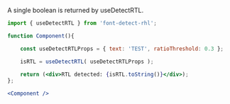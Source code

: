 <!-- # useDetectRTL -->
A single boolean is returned by useDetectRTL.
```jsx
import { useDetectRTL } from 'font-detect-rhl';

function Component(){

    const useDetectRTLProps = { text: 'TEST', ratioThreshold: 0.3 };

    isRTL = useDetectRTL( useDetectRTLProps );

    return (<div>RTL detected: {isRTL.toString()}</div>);
};

<Component />
```
